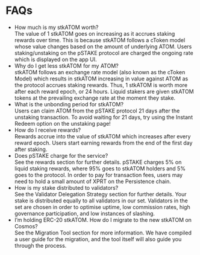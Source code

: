# FAQs

* How much is my stkATOM worth?\
  The value of 1 stkATOM goes on increasing as it accrues staking rewards over time. This is because stkATOM follows a cToken model whose value changes based on the amount of underlying ATOM. Users staking/unstaking on the pSTAKE protocol are charged the ongoing rate which is displayed on the app UI.
* Why do I get less stkATOM for my ATOM?\
  stkATOM follows an exchange rate model (also known as the cToken Model) which results in stkATOM increasing in value against ATOM as the protocol accrues staking rewards. Thus, 1 stkATOM is worth more after each reward epoch, or 24 hours. Liquid stakers are given stkATOM tokens at the prevailing exchange rate at the moment they stake.
* What is the unbonding period for stkATOM?\
  Users can claim ATOM from the pSTAKE protocol 21 days after the unstaking transaction. To avoid waiting for 21 days, try using the Instant Redeem option on the unstaking page!
* How do I receive rewards?\
  Rewards accrue into the value of stkATOM which increases after every reward epoch. Users start earning rewards from the end of the first day after staking.
* Does pSTAKE charge for the service?\
  See the rewards section for further details. pSTAKE charges 5% on liquid staking rewards, where 95% goes to stkATOM holders and 5% goes to the protocol. In order to pay for transaction fees, users may need to hold a small amount of XPRT on the Persistence chain.
* How is my stake distributed to validators?\
  See the Validator Delegation Strategy section for further details. Your stake is distributed equally to all validators in our set. Validators in the set are chosen in order to optimise uptime, low commission rates, high governance participation, and low instances of slashing.
* I’m holding ERC-20 stkATOM. How do I migrate to the new stkATOM on Cosmos?\
  See the Migration Tool section for more information. We have compiled a user guide for the migration, and the tool itself will also guide you through the process.
